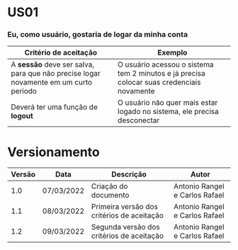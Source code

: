 # US01

### Eu, como usuário, gostaria de logar da minha conta

| Critério de aceitação                                                                 | Exemplo                                                                                   |
| ------------------------------------------------------------------------------------- | ----------------------------------------------------------------------------------------- |
| A **sessão** deve ser salva, para que não precise logar novamente em um curto periodo | O usuário acessou o sistema tem 2 minutos e já precisa colocar suas credenciais novamente |
| Deverá ter uma função de **logout**                                                   | O usuário não quer mais estar logado no sistema, ele precisa desconectar                  |

# Versionamento

| Versão | Data       | Descrição                                  | Autor                          |
| ------ | ---------- | ------------------------------------------ | ------------------------------ |
| 1.0    | 07/03/2022 | Criação do documento                       | Antonio Rangel e Carlos Rafael |
| 1.1    | 08/03/2022 | Primeira versão dos critérios de aceitação | Antonio Rangel e Carlos Rafael |
| 1.2    | 09/03/2022 | Segunda versão dos critérios de aceitação  | Antonio Rangel e Carlos Rafael |
